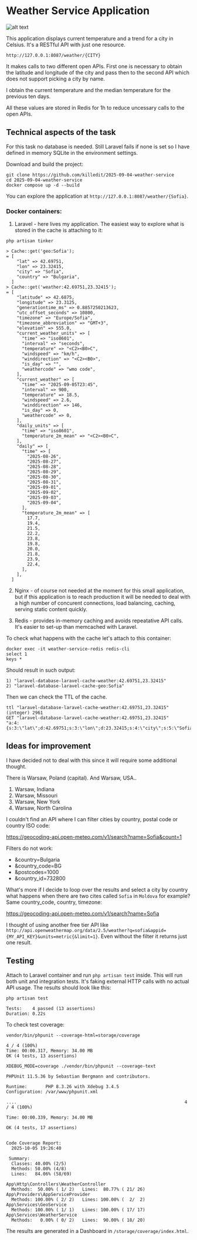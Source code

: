 # Weather Service Application

![alt text](/resources/images/weather-service-screenshot.png)

This application displays current temperature and a trend for a city in Celsius. It's a RESTful API with just one resource.

`http://127.0.0.1:8087/weather/{CITY}`

It makes calls to two different open APIs. First one is necessary to obtain the latitude and longitude of the city and pass then to the second API which does not support picking a city by name.

I obtain the current temperature and the median temperature for the previous ten days.

All these values are stored in Redis for 1h to reduce uncessary calls to the open APIs.

## Technical aspects of the task

For this task no database is needed. Still Laravel fails if none is set so I have defined in memory SQLite in the environment settings.

Download and build the project:

```
git clone https://github.com/killedit/2025-09-04-weather-service
cd 2025-09-04-weather-service
docker compose up -d --build
```

You can explore the application at `http://127.0.0.1:8087/weather/{Sofia}`.

### Docker containers:

1. Laravel - here lives my application. The easiest way to explore what is stored in the cache is attaching to it:

```
php artisan tinker

> Cache::get('geo:Sofia');
= [
    "lat" => 42.69751,
    "lon" => 23.32415,
    "city" => "Sofia",
    "country" => "Bulgaria",
  ]
> Cache::get('weather:42.69751,23.32415');
= [
    "latitude" => 42.6875,
    "longitude" => 23.3125,
    "generationtime_ms" => 0.8857250213623,
    "utc_offset_seconds" => 10800,
    "timezone" => "Europe/Sofia",
    "timezone_abbreviation" => "GMT+3",
    "elevation" => 555.0,
    "current_weather_units" => [
      "time" => "iso8601",
      "interval" => "seconds",
      "temperature" => "<C2><B0>C",
      "windspeed" => "km/h",
      "winddirection" => "<C2><B0>",
      "is_day" => "",
      "weathercode" => "wmo code",
    ],
    "current_weather" => [
      "time" => "2025-09-05T23:45",
      "interval" => 900,
      "temperature" => 18.5,
      "windspeed" => 2.6,
      "winddirection" => 146,
      "is_day" => 0,
      "weathercode" => 0,
    ],
    "daily_units" => [
      "time" => "iso8601",
      "temperature_2m_mean" => "<C2><B0>C",
    ],
    "daily" => [
      "time" => [
        "2025-08-26",
        "2025-08-27",
        "2025-08-28",
        "2025-08-29",
        "2025-08-30",
        "2025-08-31",
        "2025-09-01",
        "2025-09-02",
        "2025-09-03",
        "2025-09-04",
      ],
      "temperature_2m_mean" => [
        17.7,
        19.4,
        21.5,
        22.2,
        23.8,
        19.8,
        20.0,
        21.8,
        23.9,
        22.4,
      ],
    ],
  ]
```
2. Nginx - of course not needed at the moment for this small application, but if this application is to reach production it will be needed to deal with a high number of concurent connections, load balancing, caching, serving static content quickly.

3. Redis - provides in-memory caching and avoids repeatative API calls. It's easier to set-up than memcached with Laravel.

To check what happens with the cache let's attach to this container:
```
docker exec -it weather-service-redis redis-cli
select 1
keys *
```
Should result in such output:
```
1) "laravel-database-laravel-cache-weather:42.69751,23.32415"
2) "laravel-database-laravel-cache-geo:Sofia"
```
Then we can check the TTL of the cache.
```
ttl "laravel-database-laravel-cache-weather:42.69751,23.32415"
(integer) 2961
GET "laravel-database-laravel-cache-weather:42.69751,23.32415"
"a:4:{s:3:\"lat\";d:42.69751;s:3:\"lon\";d:23.32415;s:4:\"city\";s:5:\"Sofia\";s:7:\"country\";s:8:\"Bulgaria\";}"
```
## Ideas for improvement

I have decided not to deal with this since it will require some additional thought.

There is Warsaw, Poland (capital).
And Warsaw, USA..
1. Warsaw, Indiana
2. Warsaw, Missouri
3. Warsaw, New York
4. Warsaw, North Carolina

I couldn't find an API where I can filter cities by country, postal code or country ISO code:

https://geocoding-api.open-meteo.com/v1/search?name=Sofia&count=1

Filters do not work:

- &country=Bulgaria
- &country_code=BG
- &postcodes=1000
- &country_id=732800

What's more if I decide to loop over the results and select a city by country what happens when there are two cites called `Sofia` in `Moldova` for example? Same country_code, country, timezone:

https://geocoding-api.open-meteo.com/v1/search?name=Sofia

I thought of using another free tier API like `http://api.openweathermap.org/data/2.5/weather?q=sofia&appid={MY_API_KEY}&units=metric{&limit=1}`. Even without the filter it returns just one result.

## Testing
Attach to Laravel container and run `php artisan test` inside. This will run both unit and integration tests. It's faking external HTTP calls with no actual API usage. The results should look like this:
```
php artisan test

Tests:    4 passed (13 assertions)
Duration: 0.22s
```

To check test coverage:
```
vendor/bin/phpunit --coverage-html=storage/coverage

4 / 4 (100%)
Time: 00:00.317, Memory: 34.00 MB
OK (4 tests, 13 assertions)
```

```
XDEBUG_MODE=coverage ./vendor/bin/phpunit --coverage-text

PHPUnit 11.5.36 by Sebastian Bergmann and contributors.

Runtime:       PHP 8.3.26 with Xdebug 3.4.5
Configuration: /var/www/phpunit.xml

....                                                                4 / 4 (100%)

Time: 00:00.339, Memory: 34.00 MB

OK (4 tests, 17 assertions)


Code Coverage Report:    
  2025-10-05 19:26:40    
                         
 Summary:                
  Classes: 40.00% (2/5)  
  Methods: 50.00% (4/8)  
  Lines:   84.06% (58/69)

App\Http\Controllers\WeatherController
  Methods:  50.00% ( 1/ 2)   Lines:  80.77% ( 21/ 26)
App\Providers\AppServiceProvider
  Methods: 100.00% ( 2/ 2)   Lines: 100.00% (  2/  2)
App\Services\GeoService
  Methods: 100.00% ( 1/ 1)   Lines: 100.00% ( 17/ 17)
App\Services\WeatherService
  Methods:   0.00% ( 0/ 2)   Lines:  90.00% ( 18/ 20)
```

The results are generated in a Dashboard in `/storage/coverage/index.html`.


